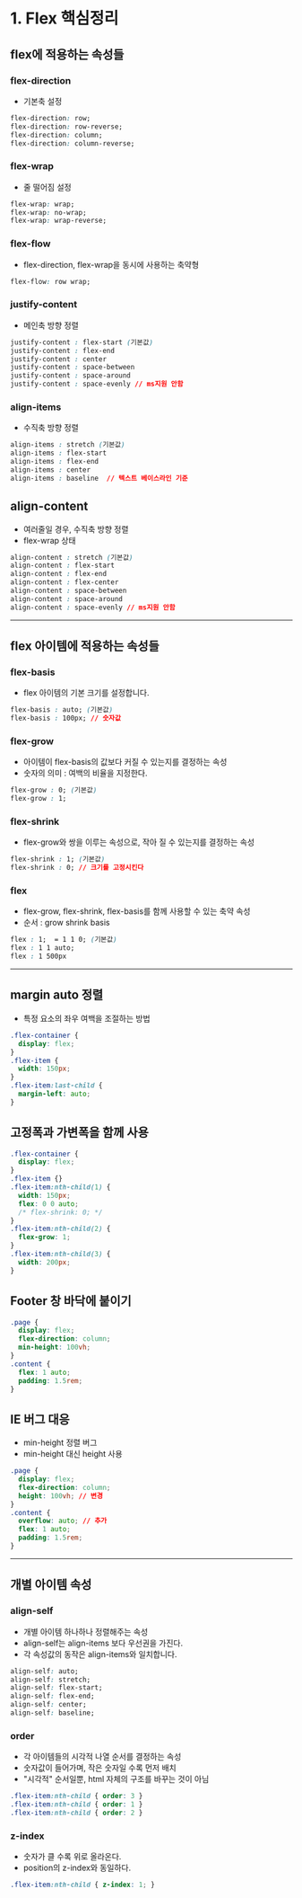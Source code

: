 # 1. Flex 핵심정리  

## flex에 적용하는 속성들

### flex-direction
- 기본축 설정

```css
flex-direction: row;
flex-direction: row-reverse;
flex-direction: column;
flex-direction: column-reverse;
```

### flex-wrap  
- 줄 떨어짐 설정  

```css
flex-wrap: wrap;
flex-wrap: no-wrap;
flex-wrap: wrap-reverse;
```

### flex-flow
- flex-direction, flex-wrap을 동시에 사용하는 축약형

```css
flex-flow: row wrap;
```

### justify-content  
- 메인축 방향 정렬  

```css
justify-content : flex-start (기본값)  
justify-content : flex-end  
justify-content : center  
justify-content : space-between  
justify-content : space-around  
justify-content : space-evenly // ms지원 안함
```

### align-items  
- 수직축 방향 정렬  

```css
align-items : stretch (기본값)  
align-items : flex-start  
align-items : flex-end    
align-items : center  
align-items : baseline  // 텍스트 베이스라인 기준
```  

## align-content  
- 여러줄일 경우, 수직축 방향 정렬  
- flex-wrap 상태  

```css
align-content : stretch (기본값)  
align-content : flex-start 
align-content : flex-end  
align-content : flex-center
align-content : space-between 
align-content : space-around 
align-content : space-evenly // ms지원 안함
```
  
<hr>  
  
## flex 아이템에 적용하는 속성들  

### flex-basis  
- flex 아이템의 기본 크기를 설정합니다.  

```css
flex-basis : auto; (기본값)
flex-basis : 100px; // 숫자값
```

### flex-grow  
- 아이템이 flex-basis의 값보다 커질 수 있는지를 결정하는 속성  
- 숫자의 의미 : 여백의 비율을 지정한다.

```css
flex-grow : 0; (기본값)
flex-grow : 1;
```

### flex-shrink  
- flex-grow와 쌍을 이루는 속성으로, 작아 질 수 있는지를 결정하는 속성  

```css
flex-shrink : 1; (기본값)
flex-shrink : 0; // 크기를 고정시킨다
```

### flex  
- flex-grow, flex-shrink, flex-basis를 함께 사용할 수 있는 축약 속성  
- 순서 : grow shrink basis

```css
flex : 1;  = 1 1 0; (기본값)
flex : 1 1 auto;
flex : 1 500px
```

<hr>

## margin auto 정렬  
- 특정 요소의 좌우 여백을 조절하는 방법  

```css
.flex-container {
  display: flex;
}
.flex-item {
  width: 150px;
}
.flex-item:last-child {
  margin-left: auto;
}
```

## 고정폭과 가변폭을 함께 사용  

```css
.flex-container {
  display: flex;
}
.flex-item {}
.flex-item:nth-child(1) {
  width: 150px;
  flex: 0 0 auto;
  /* flex-shrink: 0; */
}
.flex-item:nth-child(2) {
  flex-grow: 1;
}
.flex-item:nth-child(3) {
  width: 200px;
}
```  

## Footer 창 바닥에 붙이기  

```css
.page {
  display: flex;
  flex-direction: column;
  min-height: 100vh;
}
.content {
  flex: 1 auto;
  padding: 1.5rem;
}
```

## IE 버그 대응  
- min-height 정렬 버그  
- min-height 대신 height 사용

```css
.page {
  display: flex;
  flex-direction: column;
  height: 100vh; // 변경
}
.content {
  overflow: auto; // 추가
  flex: 1 auto;
  padding: 1.5rem;
}
```

<hr>

## 개별 아이템 속성  

### align-self  
- 개별 아이템 하나하나 정렬해주는 속성  
- align-self는 align-items 보다 우선권을 가진다.
- 각 속성값의 동작은 align-items와 일치합니다.  

```css
align-self: auto;
align-self: stretch;
align-self: flex-start;
align-self: flex-end;
align-self: center;
align-self: baseline;
```

### order  
- 각 아이템들의 시각적 나열 순서를 결정하는 속성  
- 숫자값이 들어가며, 작은 숫자일 수록 먼저 배치  
- "시각적" 순서일뿐, html 자체의 구조를 바꾸는 것이 아님  

```css
.flex-item:nth-child { order: 3 }
.flex-item:nth-child { order: 1 }
.flex-item:nth-child { order: 2 }

```

### z-index  
- 숫자가 클 수록 위로 올라온다.
- position의 z-index와 동일하다. 

```css
.flex-item:nth-child { z-index: 1; }
```  
  